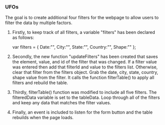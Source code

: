 ### UFOs

The goal is to create additional four filters for the webpage to allow users to filter the data by multiple factors.

1. Firstly, to keep track of all filters, a variable "filters" has been declared as follows:

    var filters = {
        Date:"",
        City:"",
        State:"",
        Country:"",
        Shape:""
    };

2. Secondly, the new function "updateFilters" has been created that saves the element, value, and id of the filter that was changed. If a filter value was entered then add that filterId and value to the filters list. Otherwise, clear that filter from the filters object. Grab the date, city, state, country, shape value from the filter. It calls the function filterTable() to apply all filters and rebuild the table.
   

3. Thirdly, filterTable() function was modified to include all five filters. The filteredData variable is set to the tableData. Loop through all of the filters and keep any data that matches the filter values.

4. Finally, an event is included to listen for the form button and the table rebuilds when the page loads.
